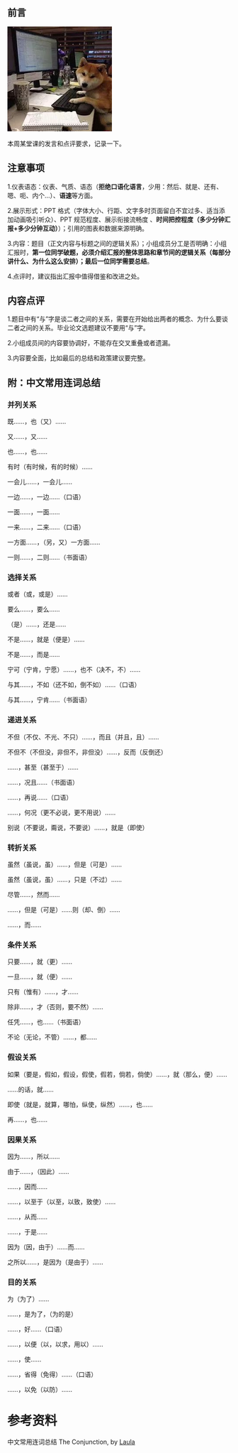 ## 前言

![](./image/dog.jpg)

本周某堂课的发言和点评要求，记录一下。

## 注意事项

1.仪表语态：仪表、气质、语态（**拒绝口语化语言**，少用：然后、就是、还有、嗯、呃、内个...）、**语速**等方面。

2.展示形式：PPT 格式（字体大小、行距、文字多时页面留白不宜过多、适当添加动画吸引听众）、PPT 规范程度、展示衔接流畅度 、**时间把控程度（多少分钟汇报+多少分钟互动）**）；引用的图表和数据来源明确。

3.内容：题目（正文内容与标题之间的逻辑关系）；小组成员分工是否明确：小组汇报时，**第一位同学破题，必须介绍汇报的整体思路和章节间的逻辑关系（每部分讲什么、为什么这么安排）；最后一位同学需要总结**。

4.点评时，建议指出汇报中值得借鉴和改进之处。

## 内容点评

1.题目中有“与”字是谈二者之间的关系，需要在开始给出两者的概念、为什么要谈二者之间的关系。毕业论文选题建议不要用“与”字。 

2.小组成员间的内容要协调好，不能存在交叉重叠或者遗漏。 

3.内容要全面，比如最后的总结和政策建议要完整。

## 附：中文常用连词总结

### 并列关系

既......，也（又）......

又......，又......

也......，也......

有时（有时候，有的时候）......

一会儿……，一会儿……

一边……，一边……（口语）

一面……，一面……

一来……，二来……（口语）

一方面……，（另，又）一方面……

一则……，二则……（书面语）

### 选择关系

或者（或，或是）……

要么……，要么……

（是）……，还是……

不是……，就是（便是）……

不是……，而是……

宁可（宁肯，宁愿）……，也不（决不，不）……

与其……，不如（还不如，倒不如）……（口语）

与其……，宁肯……（书面语）

### 递进关系

不但（不仅、不光、不只）……，而且（并且，且）……

不但不（不但没，非但不，非但没）……，反而（反倒还）

……，甚至（甚至于）……

……，况且……（书面语）

……，再说……（口语）

……，何况（更不必说，更不用说）……

别说（不要说，甭说，不要说）……，就是（即使）

### 转折关系

虽然（虽说，虽）……，但是（可是）……

虽然（虽说，虽）……，只是（不过）……

尽管……，然而……

……，但是（可是）……则（却、倒）……

……，而……

### 条件关系

只要……，就（更）……

一旦……，就（便）……

只有（惟有）……，才……

除非……，才（否则，要不然）……

任凭……，也……（书面语）

不论（无论，不管）……，都……

### 假设关系

如果（要是，假如，假设，假使，假若，倘若，倘使）……，就（那么，便）……

……的话，就……

即使（就是，就算，哪怕，纵使，纵然）……，也……

再……，也……

### 因果关系

因为……，所以……

由于……，（因此）……

……，因而……

……，以至于（以至，以致，致使）……

……，从而……

……，于是……

因为（因，由于）……而……

之所以……，是因为（是由于）……

### 目的关系

为（为了）……

……，是为了，（为的是）

……，好……（口语）

……，以便（以，以求，用以）……

……，使……

……，省得（免得）……（口语）

……，以免（以防）……

# 参考资料

中文常用连词总结 The Conjunction, by [Laula](http://www.chineseteachers.com/blog/resource_content.jsp?id=142)
